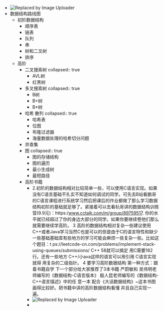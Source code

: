 - ![Replaced by Image Uploader](http://pic.1352.love/2022/10/image_1665367486378_0.png)
- 数据结构路线图
	- 初阶数据结构
		- 顺序表
		- 链表
		- 队列
		- 串
		- 树和二叉树
		- 排序
	- 高阶
		- 二叉搜索树
		  collapsed:: true
			- AVL树
			- 红黑树
		- 多叉搜索树
		  collapsed:: true
			- B树
			- B+树
			- B*树
		- 哈希 散列
		  collapsed:: true
			- 哈希表
			- 位图
			- 布隆过滤器
			- 海量数据处理的哈希切分问题
		- 并查集
		- 图
		  collapsed:: true
			- 图的存储结构
			- 图的遍历
			- 最小生成树
			- 最短路径
		- 高阶书籍
			- 2.初阶的数据结构相对比较简单一些，可以使用C语言实现。如果没有C语言基础不扎实不知道如何调试的同学。可先去B站看鹏哥的C语言课程进行系统学习然后把课后的作业都做了那么学习数据结构初阶的基础就足够了。紧接着可以去看杭哥讲的数据结构训练营(9.9元)：https:/www.cctalk.com/m/group/89759517.
			  你的水平就已经超过了你的身边大部分的同学。如果你要继续卷他们那么就需要继续学高阶。
			  3 高阶的数据结构相对复杂一些建议使用C++或者Java学习当然C也是可以的但是由于C的语言特性和缺少一些基础基础库有些地方的学习可能会麻烦一些复杂一些。比如这个题目：t
			  ps://leetcode-cn.com/problems/implement-stack-using-queues/submissions/
			  C++ 58就可以搞定 用C需要182行。还有一些地方
			  C++/小ava这样的语言可以用引用 
			  C语言实现就得 用复杂的二级指针。
			  4 要学习高阶数据结构 第一种方式：跟着书籍自学
			  下一个部分给大家推荐了3本书籍
			  严蔚敏和
			  吴伟明老师编写的《数据结构-C语言版本》
			  殷人昆老师编写的《数据结构-C++语言描述》中的任
			  意一本
			  配合《大话数据结构》~这本书图画得比较好。把书籍中讲的高阶数据结构看懂
			  并且自己实现一遍。
			- ![Replaced by Image Uploader](http://pic.1352.love/2022/10/image_1665368147072_0.png)
			-